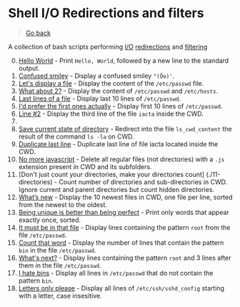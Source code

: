 # Shell I/O Redirections and filters

> [Go back](../README.md)

A collection of bash scripts performing
[I/O](https://en.wikipedia.org/wiki/Input/output)
[redirections](https://en.wikipedia.org/wiki/Redirection_(computing)) and
[filtering](https://en.wikipedia.org/wiki/Filter_(software))

0. [Hello World](./0-hello_world) - Print `Hello, World`, followed by a new
   line to the standard output.
1. [Confused smiley](./1-confused_smiley) - Display a confused smiley `"(Ôo)'`.
2. [Let's display a file](./2-hellofile) - Display the content of the
   `/etc/passwd` file.
3. [What about 2?](./3-twofiles) - Display the content of
   `/etc/passwd` and `/etc/hosts`.
4. [Last lines of a file](./4-lastlines) - Display last 10 lines
    of `/etc/passwd`.
5. [I'd prefer the first ones actually](./5-firstlines) - Display first 10 lines
    of `/etc/passwd`.
6. [Line #2](./6-third_line) - Display the third line of the file `iacta`
   inside the CWD.
7.
8. [Save current state of directory](./8-cwd_state) - Redirect into the file
    `ls_cwd_content` the result of the command `ls -la` on CWD.
9. [Duplicate last line](./9-duplicate_last_line) - Duplicate last line of file
    iacta located inside the CWD.
10. [No more javascript](./10-no_more_js) - Delete all regular files
    (not directories) with a `.js` extension present in CWD and its subfolders.
11. [Don't just count your directories, make your directories count]
    (./11-directories) - Count number of directories and sub-directories in CWD.
    Ignore current and parent directories but count hidden directories.
12. [What’s new](./12-newest_files) - Display the 10 newest files in CWD,
    one file per line, sorted from the newest to the oldest.
13. [Being unique is better than being perfect](./13-unique) - Print only words
     that appear exactly once, sorted.
14. [It must be in that file](./14-findthatword) - Display lines containing the
    pattern `root` from the file `/etc/passwd`.
15. [Count that word](./15-countthatword) - Display the number of lines that
     contain the pattern `bin` in the file `/etc/passwd`.
16. [What's next?](./16-whatsnext) - Display lines containing the pattern `root`
     and 3 lines after them in the file `/etc/passwd`.
17. [I hate bins](./17-hidethisword) - Display all lines in `/etc/passwd` that
     do not contain the pattern `bin`.
18. [Letters only please](./18-letteronly) - Display all lines of
    `/etc/ssh/sshd_config` starting with a letter, case insesitive.
